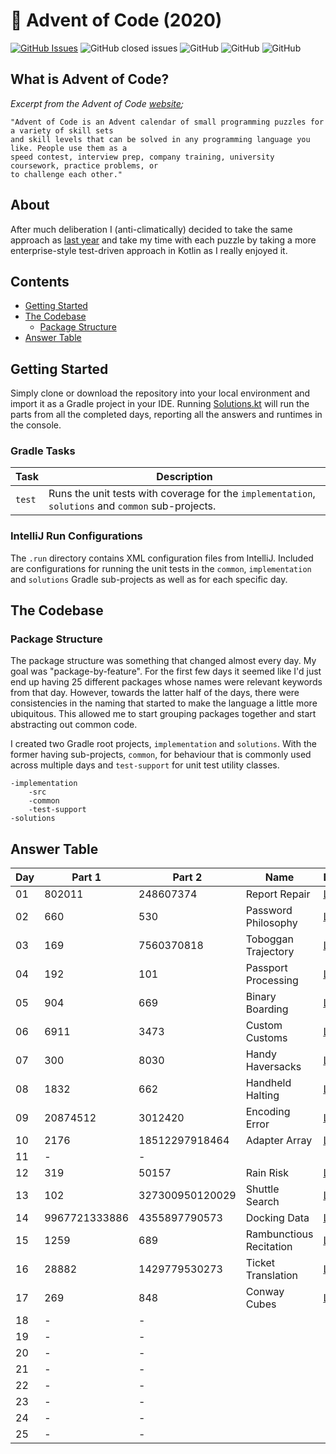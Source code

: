 # :christmas_tree: Advent of Code (2020)

[![GitHub Issues](https://img.shields.io/github/issues/TomPlum/advent-of-code-2020.svg)](https://github.com/TomPlum/advent-of-code-2020/issues)
![GitHub closed issues](https://img.shields.io/github/issues-closed/TomPlum/advent-of-code-2020?color=brightgreen)
![GitHub](https://img.shields.io/github/license/TomPlum/advent-of-code-2020?color=informational)
![GitHub](https://img.shields.io/badge/instructions-99%25-success)
![GitHub](https://img.shields.io/badge/branches-93%25-orange)

## What is Advent of Code?

_Excerpt from the Advent of Code [website](https://adventofcode.com/2020/about);_

    "Advent of Code is an Advent calendar of small programming puzzles for a variety of skill sets
    and skill levels that can be solved in any programming language you like. People use them as a
    speed contest, interview prep, company training, university coursework, practice problems, or
    to challenge each other."
    
## About
After much deliberation I (anti-climatically) decided to take the same approach as 
[last year](https://github.com/TomPlum/advent-of-code-2019) and take my time with each puzzle by taking a more
enterprise-style test-driven approach in Kotlin as I really enjoyed it.
    
## Contents
* [Getting Started](#getting-started)
* [The Codebase](#the-codebase)
  * [Package Structure](#package-structure)
* [Answer Table](#answer-table)

## Getting Started
Simply clone or download the repository into your local environment and import it as a Gradle project in your IDE.
Running [Solutions.kt](https://git.io/JII6v) will run the parts from all the completed days, reporting all the
answers and runtimes in the console.

### Gradle Tasks
| Task               | Description                                                                                       |
|--------------------|---------------------------------------------------------------------------------------------------|
| `test`             | Runs the unit tests with coverage for the `implementation`, `solutions` and `common` sub-projects.|

### IntelliJ Run Configurations
The `.run` directory contains XML configuration files from IntelliJ. Included are configurations for running the unit
tests in the `common`, `implementation` and `solutions` Gradle sub-projects as well as for each specific day.

## The Codebase
### Package Structure
The package structure was something that changed almost every day. My goal was "package-by-feature". For the first few 
days it seemed like I'd just end up having 25 different packages whose names were relevant keywords from that day. 
However, towards the latter half of the days, there were consistencies in the naming that started to make the language 
a little more ubiquitous. This allowed me to start grouping packages together and start abstracting out common code.

I created two Gradle root projects, `implementation` and `solutions`. With the former having sub-projects, `common`, for
behaviour that is commonly used across multiple days and `test-support` for unit test utility classes.

    -implementation
        -src
        -common
        -test-support
    -solutions

## Answer Table

| Day 	| Part 1 	     | Part 2 	         | Name                                      | Documentation          |
|-------|----------------|-------------------|-------------------------------------------|------------------------|
| 01   	| 802011         | 248607374         | Report Repair                             | [Link](docs/DAY1.MD)   |
| 02   	| 660            | 530               | Password Philosophy                       | [Link](docs/DAY2.MD)   |
| 03   	| 169            | 7560370818        | Toboggan Trajectory                       | [Link](docs/DAY3.MD)   |
| 04   	| 192            | 101               | Passport Processing                       | [Link](docs/DAY4.MD)   |
| 05   	| 904            | 669               | Binary Boarding                           | [Link](docs/DAY5.MD)   |
| 06   	| 6911           | 3473              | Custom Customs                            | [Link](docs/DAY6.MD)   |
| 07   	| 300            | 8030              | Handy Haversacks                          | [Link](docs/DAY7.MD)   |
| 08   	| 1832           | 662               | Handheld Halting                          | [Link](docs/DAY8.MD)   |
| 09   	| 20874512       | 3012420           | Encoding Error                            | [Link](docs/DAY9.MD)   |
| 10   	| 2176           | 18512297918464    | Adapter Array                             | [Link](docs/DAY10.MD)  |
| 11   	| -              | -                 |                                           |                        |
| 12   	| 319            | 50157             | Rain Risk                                 | [Link](docs/DAY12.MD)  |
| 13   	| 102            | 327300950120029   | Shuttle Search                            | [Link](docs/DAY13.MD)  |
| 14   	| 9967721333886  | 4355897790573     | Docking Data                              | [Link](docs/DAY14.MD)  |
| 15   	| 1259           | 689               | Rambunctious Recitation                   | [Link](docs/DAY15.MD)  |
| 16   	| 28882          | 1429779530273     | Ticket Translation                        | [Link](docs/DAY16.MD)  |
| 17   	| 269            | 848               | Conway Cubes                              | [Link](docs/DAY17.MD)  |
| 18   	| -              | -                 |                                           |                        |
| 19   	| -              | -                 |                                           |                        |
| 20   	| -              | -                 |                                           |                        |
| 21   	| -              | -                 |                                           |                        |
| 22   	| -              | -                 |                                           |                        |
| 23   	| -              | -                 |                                           |                        |
| 24   	| -              | -                 |                                           |                        |
| 25   	| -              | -                 |                                           |                        |